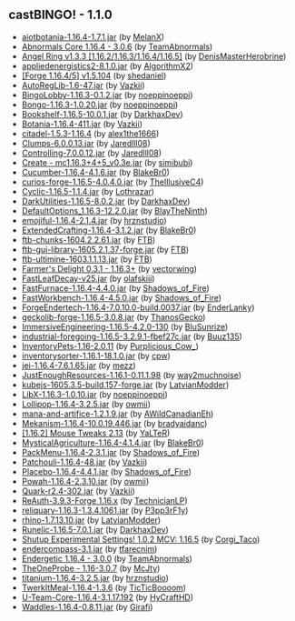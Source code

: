 ## castBINGO! - 1.1.0
- [aiotbotania-1.16.4-1.7.1.jar](https://www.curseforge.com/minecraft/mc-mods/aiot-botania/3185817) (by [MelanX](https://www.curseforge.com/members/melanx/projects))
- [Abnormals Core 1.16.4 - 3.0.6](https://www.curseforge.com/minecraft/mc-mods/abnormals-core/3157757) (by [TeamAbnormals](https://www.curseforge.com/members/teamabnormals/projects))
- [Angel Ring v1.3.3 [1.16.2/1.16.3/1.16.4/1.16.5]](https://www.curseforge.com/minecraft/mc-mods/angel-ring/3056161) (by [DenisMasterHerobrine](https://www.curseforge.com/members/denismasterherobrine/projects))
- [appliedenergistics2-8.1.0.jar](https://www.curseforge.com/minecraft/mc-mods/applied-energistics-2/3106770) (by [AlgorithmX2](https://www.curseforge.com/members/algorithmx2/projects))
- [[Forge 1.16.4/5] v1.5.104](https://www.curseforge.com/minecraft/mc-mods/architectury-forge/3183867) (by [shedaniel](https://www.curseforge.com/members/shedaniel/projects))
- [AutoRegLib-1.6-47.jar](https://www.curseforge.com/minecraft/mc-mods/autoreglib/3128555) (by [Vazkii](https://www.curseforge.com/members/vazkii/projects))
- [BingoLobby-1.16.3-0.1.2.jar](https://www.curseforge.com/minecraft/mc-mods/bingolobby/3186932) (by [noeppinoeppi](https://www.curseforge.com/members/noeppinoeppi/projects))
- [Bongo-1.16.3-1.0.20.jar](https://www.curseforge.com/minecraft/mc-mods/bongo/3186848) (by [noeppinoeppi](https://www.curseforge.com/members/noeppinoeppi/projects))
- [Bookshelf-1.16.5-10.0.1.jar](https://www.curseforge.com/minecraft/mc-mods/bookshelf/3170154) (by [DarkhaxDev](https://www.curseforge.com/members/darkhaxdev/projects))
- [Botania-1.16.4-411.jar](https://www.curseforge.com/minecraft/mc-mods/botania/3175663) (by [Vazkii](https://www.curseforge.com/members/vazkii/projects))
- [ citadel-1.5.3-1.16.4](https://www.curseforge.com/minecraft/mc-mods/citadel/3131923) (by [alex1the1666](https://www.curseforge.com/members/alex1the1666/projects))
- [Clumps-6.0.0.13.jar](https://www.curseforge.com/minecraft/mc-mods/clumps/3137103) (by [Jaredlll08](https://www.curseforge.com/members/jaredlll08/projects))
- [Controlling-7.0.0.12.jar](https://www.curseforge.com/minecraft/mc-mods/controlling/3169795) (by [Jaredlll08](https://www.curseforge.com/members/jaredlll08/projects))
- [Create - mc1.16.3+4+5_v0.3e.jar](https://www.curseforge.com/minecraft/mc-mods/create/3167531) (by [simibubi](https://www.curseforge.com/members/simibubi/projects))
- [Cucumber-1.16.4-4.1.6.jar](https://www.curseforge.com/minecraft/mc-mods/cucumber/3187116) (by [BlakeBr0](https://www.curseforge.com/members/blakebr0/projects))
- [curios-forge-1.16.5-4.0.4.0.jar](https://www.curseforge.com/minecraft/mc-mods/curios/3186427) (by [TheIllusiveC4](https://www.curseforge.com/members/theillusivec4/projects))
- [Cyclic-1.16.5-1.1.4.jar](https://www.curseforge.com/minecraft/mc-mods/cyclic/3181578) (by [Lothrazar](https://www.curseforge.com/members/lothrazar/projects))
- [DarkUtilities-1.16.5-8.0.2.jar](https://www.curseforge.com/minecraft/mc-mods/dark-utilities/3183636) (by [DarkhaxDev](https://www.curseforge.com/members/darkhaxdev/projects))
- [DefaultOptions_1.16.3-12.2.0.jar](https://www.curseforge.com/minecraft/mc-mods/default-options/3066044) (by [BlayTheNinth](https://www.curseforge.com/members/blaytheninth/projects))
- [emojiful-1.16.4-2.1.4.jar](https://www.curseforge.com/minecraft/mc-mods/emojiful/3184796) (by [hrznstudio](https://www.curseforge.com/members/hrznstudio/projects))
- [ExtendedCrafting-1.16.4-3.1.2.jar](https://www.curseforge.com/minecraft/mc-mods/extended-crafting/3101740) (by [BlakeBr0](https://www.curseforge.com/members/blakebr0/projects))
- [ftb-chunks-1604.2.2.61.jar](https://www.curseforge.com/minecraft/mc-mods/ftb-chunks/3176162) (by [FTB](https://www.curseforge.com/members/ftb/projects))
- [ftb-gui-library-1605.2.1.37-forge.jar](https://www.curseforge.com/minecraft/mc-mods/ftb-gui-library/3184516) (by [FTB](https://www.curseforge.com/members/ftb/projects))
- [ftb-ultimine-1603.1.1.13.jar](https://www.curseforge.com/minecraft/mc-mods/ftb-ultimine/3118088) (by [FTB](https://www.curseforge.com/members/ftb/projects))
- [Farmer's Delight 0.3.1 - 1.16.3+](https://www.curseforge.com/minecraft/mc-mods/farmers-delight/3173079) (by [vectorwing](https://www.curseforge.com/members/vectorwing/projects))
- [FastLeafDecay-v25.jar](https://www.curseforge.com/minecraft/mc-mods/fast-leaf-decay/3052146) (by [olafskiii](https://www.curseforge.com/members/olafskiii/projects))
- [FastFurnace-1.16.4-4.4.0.jar](https://www.curseforge.com/minecraft/mc-mods/fastfurnace/3172796) (by [Shadows_of_Fire](https://www.curseforge.com/members/shadows_of_fire/projects))
- [FastWorkbench-1.16.4-4.5.0.jar](https://www.curseforge.com/minecraft/mc-mods/fastworkbench/3171218) (by [Shadows_of_Fire](https://www.curseforge.com/members/shadows_of_fire/projects))
- [ForgeEndertech-1.16.4-7.0.10.0-build.0037.jar](https://www.curseforge.com/minecraft/mc-mods/forgeendertech/3183055) (by [EnderLanky](https://www.curseforge.com/members/enderlanky/projects))
- [geckolib-forge-1.16.5-3.0.8.jar](https://www.curseforge.com/minecraft/mc-mods/geckolib/3186916) (by [ThanosGecko](https://www.curseforge.com/members/thanosgecko/projects))
- [ImmersiveEngineering-1.16.5-4.2.0-130](https://www.curseforge.com/minecraft/mc-mods/immersive-engineering/3180183) (by [BluSunrize](https://www.curseforge.com/members/blusunrize/projects))
- [industrial-foregoing-1.16.5-3.2.9.1-fbef27c.jar](https://www.curseforge.com/minecraft/mc-mods/industrial-foregoing/3185896) (by [Buuz135](https://www.curseforge.com/members/buuz135/projects))
- [InventoryPets-1.16-2.0.11](https://www.curseforge.com/minecraft/mc-mods/inventory-pets/3164771) (by [Purplicious_Cow_](https://www.curseforge.com/members/purplicious_cow_/projects))
- [inventorysorter-1.16.1-18.1.0.jar](https://www.curseforge.com/minecraft/mc-mods/inventory-sorter/3077903) (by [cpw](https://www.curseforge.com/members/cpw/projects))
- [jei-1.16.4-7.6.1.65.jar](https://www.curseforge.com/minecraft/mc-mods/jei/3157864) (by [mezz](https://www.curseforge.com/members/mezz/projects))
- [JustEnoughResources-1.16.1-0.11.1.98](https://www.curseforge.com/minecraft/mc-mods/just-enough-resources-jer/3050183) (by [way2muchnoise](https://www.curseforge.com/members/way2muchnoise/projects))
- [kubejs-1605.3.5-build.157-forge.jar](https://www.curseforge.com/minecraft/mc-mods/kubejs/3185969) (by [LatvianModder](https://www.curseforge.com/members/latvianmodder/projects))
- [LibX-1.16.3-1.0.10.jar](https://www.curseforge.com/minecraft/mc-mods/libx/3159549) (by [noeppinoeppi](https://www.curseforge.com/members/noeppinoeppi/projects))
- [Lollipop-1.16.4-3.2.5.jar](https://www.curseforge.com/minecraft/mc-mods/lollipop/3187610) (by [owmii](https://www.curseforge.com/members/owmii/projects))
- [mana-and-artifice-1.2.1.9.jar](https://www.curseforge.com/minecraft/mc-mods/mana-and-artifice/3169012) (by [AWildCanadianEh](https://www.curseforge.com/members/awildcanadianeh/projects))
- [Mekanism-1.16.4-10.0.19.446.jar](https://www.curseforge.com/minecraft/mc-mods/mekanism/3183270) (by [bradyaidanc](https://www.curseforge.com/members/bradyaidanc/projects))
- [[1.16.2] Mouse Tweaks 2.13](https://www.curseforge.com/minecraft/mc-mods/mouse-tweaks/3035780) (by [YaLTeR](https://www.curseforge.com/members/yalter/projects))
- [MysticalAgriculture-1.16.4-4.1.4.jar](https://www.curseforge.com/minecraft/mc-mods/mystical-agriculture/3152061) (by [BlakeBr0](https://www.curseforge.com/members/blakebr0/projects))
- [PackMenu-1.16.4-2.3.1.jar](https://www.curseforge.com/minecraft/mc-mods/packmenu/3172839) (by [Shadows_of_Fire](https://www.curseforge.com/members/shadows_of_fire/projects))
- [Patchouli-1.16.4-48.jar](https://www.curseforge.com/minecraft/mc-mods/patchouli/3126931) (by [Vazkii](https://www.curseforge.com/members/vazkii/projects))
- [Placebo-1.16.4-4.4.1.jar](https://www.curseforge.com/minecraft/mc-mods/placebo/3172794) (by [Shadows_of_Fire](https://www.curseforge.com/members/shadows_of_fire/projects))
- [Powah-1.16.4-2.3.10.jar](https://www.curseforge.com/minecraft/mc-mods/powah/3187611) (by [owmii](https://www.curseforge.com/members/owmii/projects))
- [Quark-r2.4-302.jar](https://www.curseforge.com/minecraft/mc-mods/quark/3186934) (by [Vazkii](https://www.curseforge.com/members/vazkii/projects))
- [ReAuth-3.9.3-Forge 1.16.x](https://www.curseforge.com/minecraft/mc-mods/reauth/3105779) (by [TechnicianLP](https://www.curseforge.com/members/technicianlp/projects))
- [reliquary-1.16.3-1.3.4.1061.jar](https://www.curseforge.com/minecraft/mc-mods/reliquary-v1-3/3119035) (by [P3pp3rF1y](https://www.curseforge.com/members/p3pp3rf1y/projects))
- [rhino-1.7.13.10.jar](https://www.curseforge.com/minecraft/mc-mods/rhino/3162251) (by [LatvianModder](https://www.curseforge.com/members/latvianmodder/projects))
- [Runelic-1.16.5-7.0.1.jar](https://www.curseforge.com/minecraft/mc-mods/runelic/3185428) (by [DarkhaxDev](https://www.curseforge.com/members/darkhaxdev/projects))
- [Shutup Experimental Settings! 1.0.2 MCV: 1.16.5](https://www.curseforge.com/minecraft/mc-mods/shutup-experimental-settings/3182559) (by [Corgi_Taco](https://www.curseforge.com/members/corgi_taco/projects))
- [endercompass-3.1.jar](https://www.curseforge.com/minecraft/mc-mods/stronghold-compass/3045490) (by [tfarecnim](https://www.curseforge.com/members/tfarecnim/projects))
- [Endergetic 1.16.4 - 3.0.0](https://www.curseforge.com/minecraft/mc-mods/endergetic/3154938) (by [TeamAbnormals](https://www.curseforge.com/members/teamabnormals/projects))
- [TheOneProbe - 1.16-3.0.7](https://www.curseforge.com/minecraft/mc-mods/the-one-probe/3157997) (by [McJty](https://www.curseforge.com/members/mcjty/projects))
- [titanium-1.16.4-3.2.5.jar](https://www.curseforge.com/minecraft/mc-mods/titanium/3163247) (by [hrznstudio](https://www.curseforge.com/members/hrznstudio/projects))
- [TwerkItMeal-1.16.4-1.3.6](https://www.curseforge.com/minecraft/mc-mods/twerkitmeal/3163570) (by [TicTicBoooom](https://www.curseforge.com/members/ticticboooom/projects))
- [U-Team-Core-1.16.4-3.1.17.192](https://www.curseforge.com/minecraft/mc-mods/u-team-core/3177217) (by [HyCraftHD](https://www.curseforge.com/members/hycrafthd/projects))
- [Waddles-1.16.4-0.8.11.jar](https://www.curseforge.com/minecraft/mc-mods/waddles/3113194) (by [Girafi](https://www.curseforge.com/members/girafi/projects))
